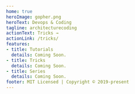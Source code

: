 ```yaml
---
home: true
heroImage: gopher.png
heroText: Devops & Coding
tagline: architecturecoding
actionText: Tricks →
actionLink: /tricks/
features:
- title: Tutorials
  details: Coming Soon.
- title: Tricks
  details: Coming Soon.
- title: Series
  details: Coming Soon.
footer: MIT Licensed | Copyright © 2019-present
---
```

